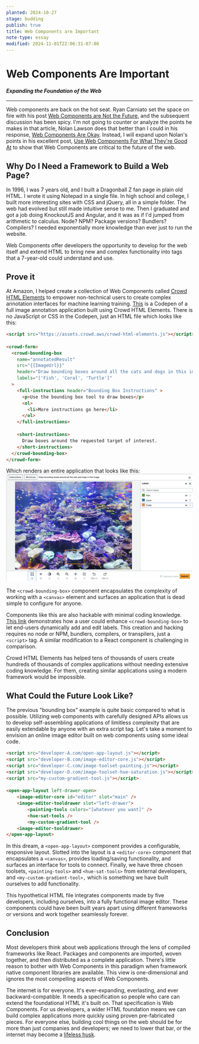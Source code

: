 ```yaml
---
planted: 2024-10-27
stage: budding
publish: true
title: Web Components are Important
note-type: essay
modified: 2024-11-01T22:06:31-07:00
---
```

# Web Components Are Important

#### *Expanding the Foundation of the Web*

---

Web components are back on the hot seat. Ryan Carniato set the space on fire with his post [Web Components are Not the Future](https://dev.to/ryansolid/maybe-web-components-are-not-the-future-hfh), and the subsequent discussion has been spicy. I'm not going to counter or analyze the points he makes in that article, Nolan Lawson does that better than I could in his response, [Web Components Are Okay](https://nolanlawson.com/2024/09/28/web-components-are-okay/). Instead, I will expand upon Nolan's points in his excellent post, [Use Web Components For What They're Good At](https://nolanlawson.com/2023/08/23/use-web-components-for-what-theyre-good-at/) to show that Web Components are critical to the future of the web.
## Why Do I Need a Framework to Build a Web Page?

In 1996, I was 7 years old, and I built a Dragonball Z fan page in plain old HTML. I wrote it using Notepad in a single file. In high school and college, I built more interesting sites with CSS and jQuery, all in a simple folder. The web had evolved but still made intuitive sense to me. Then I graduated and got a job doing KnockoutJS and Angular, and it was as if I'd jumped from arithmetic to calculus. Node? NPM? Package versions? Bundlers? Compilers? I needed exponentially more knowledge than ever just to run the website.

Web Components offer developers the opportunity to develop for the web itself and extend HTML to bring new and complex functionality into tags that a 7-year-old could understand and use.
## Prove it

At Amazon, I helped create a collection of Web Components called [Crowd HTML Elements](https://blog.mturk.com/mturk-introduces-crowd-html-elements-a-library-of-easy-to-use-task-interfaces-for-bounding-box-35bb9c860069) to empower non-technical users to create complex annotation interfaces for machine learning training. [This](https://codepen.io/sagemaker_crowd_html_elements/pen/XWpJGad) is a Codepen of a full image annotation application built using Crowd HTML Elements. There is no JavaScript or CSS in the Codepen, just an HTML file which looks like this:

```html
<script src="https://assets.crowd.aws/crowd-html-elements.js"></script>

<crowd-form>
  <crowd-bounding-box
	name="annotatedResult"
    src="{{ImageUrl}}"
    header="Draw bounding boxes around all the cats and dogs in this image"
    labels="['Fish', 'Coral', 'Turtle']"
  >
    <full-instructions header="Bounding Box Instructions" >
      <p>Use the bounding box tool to draw boxes</p>
      <ol>
        <li>More instructions go here</li>
      </ol>
    </full-instructions>

    <short-instructions>
      Draw boxes around the requested target of interest.
    </short-instructions>
  </crowd-bounding-box>
</crowd-form>  
```
Which renders an entire application that looks like this:
![Crowd-bounding-box application](./pasted-image-20241101135839.png)

The `<crowd-bounding-box>` component encapsulates the complexity of working with a `<canvas>` element and surfaces an application that is dead simple to configure for anyone. 

Components like this are also hackable with minimal coding knowledge. [This link](https://github.com/aws-samples/amazon-sagemaker-ground-truth-task-uis/blob/master/images/bounding-box-custom-labels.liquid.html) demonstrates how a user could enhance `<crowd-bounding-box>` to let end-users dynamically add and edit labels. This creation and hacking requires no node or NPM, bundlers, compilers, or transpilers, just a `<script>` tag. A similar modification to a React component is challenging in comparison.

Crowd HTML Elements has helped tens of thousands of users create hundreds of thousands of complex applications without needing extensive coding knowledge. For them, creating similar applications using a modern framework would be impossible.
## What Could the Future Look Like?

The previous "bounding box" example is quite basic compared to what is possible. Utilizing web components with carefully designed APIs allows us to develop self-assembling applications of limitless complexity that are easily extendable by anyone with an extra script tag. Let's take a moment to envision an online image editor built on web components using some ideal code.

```html
<script src="developer-A.com/open-app-layout.js"></script>
<script src="developer-B.com/image-editor-core.js"></script>
<script src="developer-C.com/image-toolset-painting.js"></script>
<script src="developer-D.com/image-toolset-hue-saturation.js"></script>
<script src="my-custom-gradient-tool.js"></script>

<open-app-layout left-drawer-open>
	<image-editor-core id="editor" slot="main" />
	<image-editor-tooldrawer slot="left-drawer">
		<painting-tools colors="[whatever you want]" />
		<hue-sat-tools />
		<my-custom-gradient-tool />
	<image-editor-tooldrawer>
</open-app-layout>
```

In this dream, a `<open-app-layout>` component provides a configurable, responsive layout. Slotted into the layout is a `<editor-core>` component that encapsulates a `<canvas>`, provides loading/saving functionality, and surfaces an interface for tools to connect. Finally, we have three chosen toolsets, `<painting-tools>` and `<hue-sat-tools>` from external developers, and `<my-custom-gradient-tool>,` which is something we have built ourselves to add functionality.

This hypothetical HTML file integrates components made by five developers, including ourselves, into a fully functional image editor. These components could have been built years apart using different frameworks or versions and work together seamlessly forever.
## Conclusion

Most developers think about web applications through the lens of compiled frameworks like React. Packages and components are imported, woven together, and then distributed as a complete application. There's little reason to bother with Web Components in this paradigm when framework native component libraries are available. This view is one-dimensional and ignores the most compelling aspects of Web Components. 

The internet is for everyone. It's ever-expanding, everlasting, and ever backward-compatible. It needs a specification so people who care can extend the foundational HTML it's built on. That specification is Web Components. For us developers, a wider HTML foundation means we can build complex applications more quickly using proven pre-fabricated pieces. For everyone else, building cool things on the web should be for more than just companies and developers; we need to lower that bar, or the internet may become a [lifeless husk](https://maggieappleton.com/ai-dark-forest).






